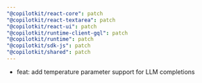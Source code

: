 ```yaml
---
"@copilotkit/react-core": patch
"@copilotkit/react-textarea": patch
"@copilotkit/react-ui": patch
"@copilotkit/runtime-client-gql": patch
"@copilotkit/runtime": patch
"@copilotkit/sdk-js": patch
"@copilotkit/shared": patch
---
```


- feat: add temperature parameter support for LLM completions


